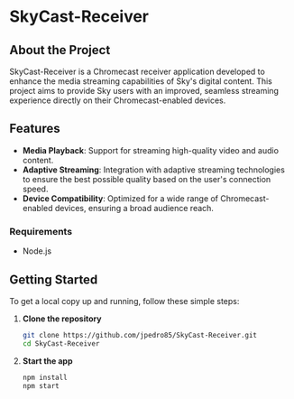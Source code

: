 # SkyCast-Receiver

## About the Project
SkyCast-Receiver is a Chromecast receiver application developed to enhance the media streaming capabilities of Sky's digital content. This project aims to provide Sky users with an improved, seamless streaming experience directly on their Chromecast-enabled devices.

## Features
- **Media Playback**: Support for streaming high-quality video and audio content.
- **Adaptive Streaming**: Integration with adaptive streaming technologies to ensure the best possible quality based on the user's connection speed.
- **Device Compatibility**: Optimized for a wide range of Chromecast-enabled devices, ensuring a broad audience reach.

### Requirements
- Node.js

## Getting Started
To get a local copy up and running, follow these simple steps:

1. **Clone the repository**
   ```sh
   git clone https://github.com/jpedro85/SkyCast-Receiver.git
   cd SkyCast-Receiver
   ```
2. **Start the app**
   ```sh
   npm install
   npm start
   ```
